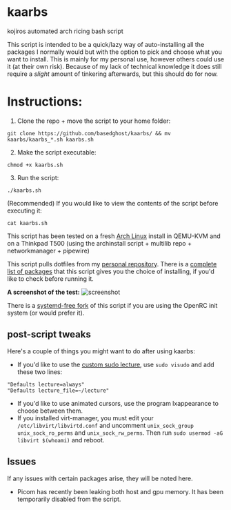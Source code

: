 # kaarbs
kojiros automated arch ricing bash script

This script is intended to be a quick/lazy way of auto-installing all the packages I normally would but with the option to pick and choose what you want to install. This is mainly for my personal use, however others could use it (at their own risk). Because of my lack of technical knowledge it does still require a *slight* amount of tinkering afterwards, but this should do for now.

# Instructions:
1. Clone the repo + move the script to your home folder:
```
git clone https://github.com/basedghost/kaarbs/ && mv kaarbs/kaarbs_*.sh kaarbs.sh
```
2. Make the script executable:
```
chmod +x kaarbs.sh
```
3. Run the script:
```
./kaarbs.sh
```
(Recommended) If you would like to view the contents of the script before executing it:
```
cat kaarbs.sh
```

This script has been tested on a fresh [Arch Linux](https://archlinux.org/download/) install in QEMU-KVM and on a Thinkpad T500 (using the archinstall script + multilib repo + networkmanager + pipewire)

This script pulls dotfiles from my [personal repository](https://github.com/basedghost/dotfiles/).
There is a [complete list of packages](PACKAGES.md) that this script gives you the choice of installing, if you'd like to check before running it.

**A screenshot of the test:**
![screenshot](https://user-images.githubusercontent.com/111021033/200684659-681723c1-ddcb-43f0-a3fd-d295df2ae991.png)

There is a [systemd-free fork](https://github.com/basedghost/kaarbs-openrc) of this script if you are using the OpenRC init system (or would prefer it).

## post-script tweaks

Here's a couple of things you might want to do after using kaarbs:
- If you'd like to use the [custom sudo lecture](https://github.com/basedghost/dotfiles/blob/main/lecture), use ```sudo visudo``` and add these two lines: 
```
"Defaults lecture=always"
"Defaults lecture_file=~/lecture"
```
- If you'd like to use animated cursors, use the program lxappearance to choose between them.
- If you installed virt-manager, you must edit your `/etc/libvirt/libvirtd.conf` and uncomment `unix_sock_group` `unix_sock_ro_perms` and `unix_sock_rw_perms`.
Then run ```sudo usermod -aG libvirt $(whoami)``` and reboot.

## Issues
If any issues with certain packages arise, they will be noted here.
- Picom has recently been leaking both host and gpu memory. It has been temporarily disabled from the script.

